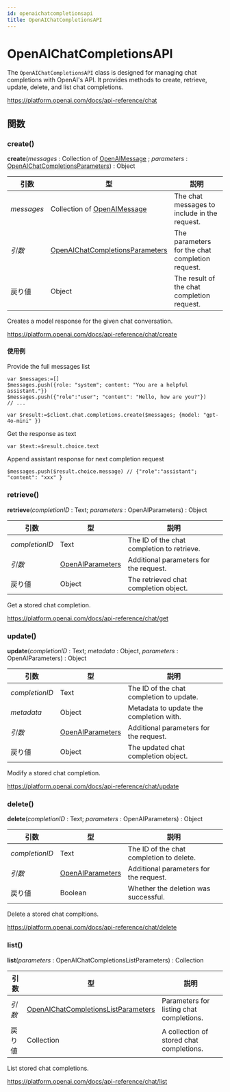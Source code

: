 ```yaml
---
id: openaichatcompletionsapi
title: OpenAIChatCompletionsAPI
---
```


# OpenAIChatCompletionsAPI

The `OpenAIChatCompletionsAPI` class is designed for managing chat completions with OpenAI's API. It provides methods to create, retrieve, update, delete, and list chat completions.

https://platform.openai.com/docs/api-reference/chat

## 関数

### create()

**create**(*messages* : Collection of [OpenAIMessage](OpenAIMessage.md) ; *parameters* : [OpenAIChatCompletionsParameters](OpenAIChatCompletionsParameters.md)) : Object

| 引数         | 型                                                                     | 説明                                                              |
| ---------- | --------------------------------------------------------------------- | --------------------------------------------------------------- |
| *messages* | Collection of [OpenAIMessage](OpenAIMessage.md)                       | The chat messages to include in the request.    |
| *引数*       | [OpenAIChatCompletionsParameters](OpenAIChatCompletionsParameters.md) | The parameters for the chat completion request. |
| 戻り値        | Object                                                                | The result of the chat completion request.      |

Creates a model response for the given chat conversation.

https://platform.openai.com/docs/api-reference/chat/create

#### 使用例

Provide the full messages list

```4d
var $messages:=[]
$messages.push({role: "system"; content: "You are a helpful assistant."})
$messages.push({"role":"user"; "content": "Hello, how are you?"})
// ...

var $result:=$client.chat.completions.create($messages; {model: "gpt-4o-mini" })
```

Get the response as text

```4d
var $text:=$result.choice.text
```

Append assistant response for next completion request

```
$messages.push($result.choice.message) // {"role":"assistant"; "content": "xxx" }
```

### retrieve()

**retrieve**(*completionID* : Text; *parameters* : OpenAIParameters) : Object

| 引数             | 型                                       | 説明                                                         |
| -------------- | --------------------------------------- | ---------------------------------------------------------- |
| *completionID* | Text                                    | The ID of the chat completion to retrieve. |
| *引数*           | [OpenAIParameters](OpenAIParameters.md) | Additional parameters for the request.     |
| 戻り値            | Object                                  | The retrieved chat completion object.      |

Get a stored chat completion.

https://platform.openai.com/docs/api-reference/chat/get

### update()

**update**(*completionID* : Text; *metadata* : Object, *parameters* : OpenAIParameters) : Object

| 引数             | 型                                       | 説明                                                       |
| -------------- | --------------------------------------- | -------------------------------------------------------- |
| *completionID* | Text                                    | The ID of the chat completion to update. |
| *metadata*     | Object                                  | Metadata to update the completion with.  |
| *引数*           | [OpenAIParameters](OpenAIParameters.md) | Additional parameters for the request.   |
| 戻り値            | Object                                  | The updated chat completion object.      |

Modify a stored chat completion.

https://platform.openai.com/docs/api-reference/chat/update

### delete()

**delete**(*completionID* : Text; *parameters* : OpenAIParameters) : Object

| 引数             | 型                                       | 説明                                                       |
| -------------- | --------------------------------------- | -------------------------------------------------------- |
| *completionID* | Text                                    | The ID of the chat completion to delete. |
| *引数*           | [OpenAIParameters](OpenAIParameters.md) | Additional parameters for the request.   |
| 戻り値            | Boolean                                 | Whether the deletion was successful.     |

Delete a stored chat compltions.

https://platform.openai.com/docs/api-reference/chat/delete

### list()

**list**(*parameters* : OpenAIChatCompletionsListParameters) : Collection

| 引数   | 型                                                                             | 説明                                                       |
| ---- | ----------------------------------------------------------------------------- | -------------------------------------------------------- |
| *引数* | [OpenAIChatCompletionsListParameters](OpenAIChatCompletionsListParameters.md) | Parameters for listing chat completions. |
| 戻り値  | Collection                                                                    | A collection of stored chat completions. |

List stored chat completions.

https://platform.openai.com/docs/api-reference/chat/list
